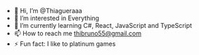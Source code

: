 - 👋 Hi, I’m @Thiagueraaa
- 👀 I’m interested in Everything
- 🌱 I’m currently learning C#, React, JavaScript and TypeScript
- 📫 How to reach me thibruno55@gmail.com
- ⚡ Fun fact: I like to platinum games
